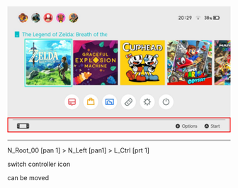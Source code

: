![Selection](selection.jpg)

---

N_Root_00 [pan 1] > N_Left [pan1] > L_Ctrl [prt 1]

switch controller icon

can be moved

